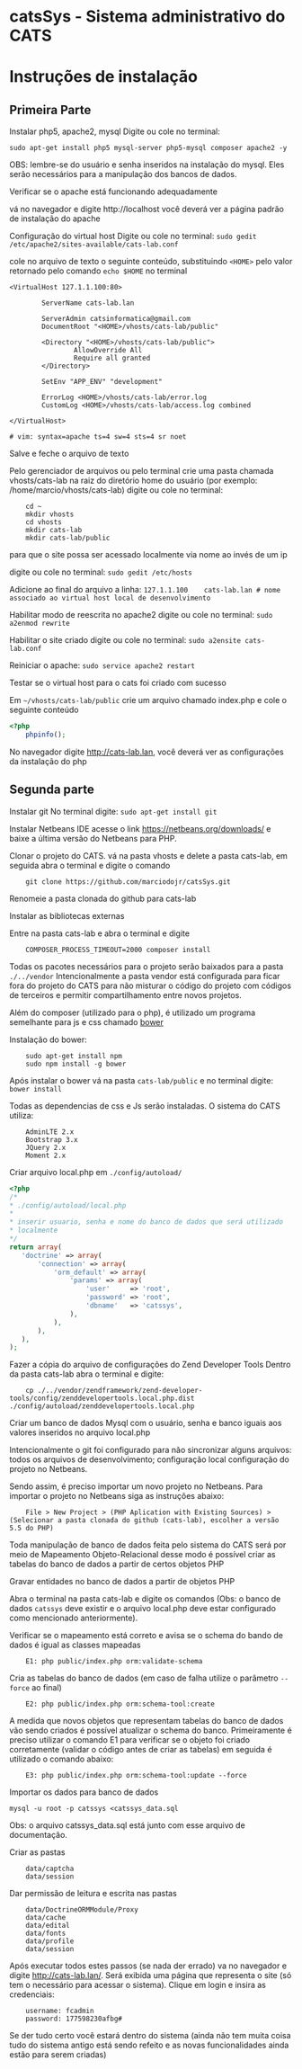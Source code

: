 # catsSys - Sistema administrativo do CATS

# Instruções de instalação

## Primeira Parte

Instalar php5, apache2, mysql
Digite ou cole no terminal: 

```
sudo apt-get install php5 mysql-server php5-mysql composer apache2 -y
```

OBS: lembre-se do usuário e senha inseridos na instalação do mysql. Eles serão necessários para a manipulação dos bancos de dados.

Verificar se o apache está funcionando adequadamente

vá no navegador e digite http://localhost você deverá ver a página padrão de instalação do apache

Configuração do virtual host
Digite ou cole no terminal: `sudo gedit /etc/apache2/sites-available/cats-lab.conf`

cole no arquivo de texto o seguinte conteúdo, substituindo `<HOME>` pelo valor retornado
pelo comando `echo $HOME` no terminal

```
<VirtualHost 127.1.1.100:80>

        ServerName cats-lab.lan

        ServerAdmin catsinformatica@gmail.com
        DocumentRoot "<HOME>/vhosts/cats-lab/public"

        <Directory "<HOME>/vhosts/cats-lab/public">
                AllowOverride All
                Require all granted
        </Directory>

        SetEnv "APP_ENV" "development"

        ErrorLog <HOME>/vhosts/cats-lab/error.log
        CustomLog <HOME>/vhosts/cats-lab/access.log combined

</VirtualHost>

# vim: syntax=apache ts=4 sw=4 sts=4 sr noet
```

Salve e feche o arquivo de texto

Pelo gerenciador de arquivos ou pelo terminal crie uma pasta chamada vhosts/cats-lab na raiz do diretório home do usuário (por exemplo: /home/marcio/vhosts/cats-lab)
digite ou cole no terminal:

```
    cd ~
    mkdir vhosts
    cd vhosts
    mkdir cats-lab
    mkdir cats-lab/public
```

para que o site possa ser acessado localmente via nome ao invés de um ip

digite ou cole no terminal: `sudo gedit /etc/hosts`

Adicione ao final do arquivo a linha:
    `127.1.1.100	cats-lab.lan # nome associado ao virtual host local de desenvolvimento`


Habilitar modo de reescrita no apache2
digite ou cole no terminal: `sudo a2enmod rewrite`

Habilitar o site criado
digite ou cole no terminal: `sudo a2ensite cats-lab.conf`

Reiniciar o apache: `sudo service apache2 restart`

Testar se o virtual host para o cats foi criado com sucesso

Em `~/vhosts/cats-lab/public` crie um arquivo chamado index.php
e cole o seguinte conteúdo

```php
<?php 
    phpinfo();
```

No navegador digite http://cats-lab.lan, você deverá ver as configurações da instalação do php
    
## Segunda parte


Instalar git
    No terminal digite: `sudo apt-get install git`

Instalar Netbeans IDE
    acesse o link https://netbeans.org/downloads/ e baixe a última versão do Netbeans para PHP.

Clonar o projeto do CATS. vá na pasta vhosts e delete a pasta cats-lab, em seguida abra o terminal e digite o comando

```
    git clone https://github.com/marciodojr/catsSys.git
```

Renomeie a pasta clonada do github para cats-lab

Instalar as bibliotecas externas

Entre na pasta cats-lab e abra o terminal e digite

```
    COMPOSER_PROCESS_TIMEOUT=2000 composer install
```

Todas os pacotes necessários para o projeto serão baixados para a pasta `./../vendor`
Intencionalmente a pasta vendor está configurada para ficar fora do projeto do CATS para não misturar o código do projeto com códigos de terceiros e permitir
compartilhamento entre novos projetos.

Além do composer (utilizado para o php), é utilizado um programa semelhante para js e css chamado [bower](http://bower.io/)

Instalação do bower:

```
    sudo apt-get install npm
    sudo npm install -g bower
```

Após instalar o bower vá na pasta `cats-lab/public` e no terminal digite: `bower install`

Todas as dependencias de css e Js serão instaladas. O sistema do CATS utiliza:

```
    AdminLTE 2.x
    Bootstrap 3.x
    JQuery 2.x
    Moment 2.x
```

Criar arquivo local.php em `./config/autoload/`

```php
<?php
/*
* ./config/autoload/local.php
*
* inserir usuario, senha e nome do banco de dados que será utilizado
* localmente
*/
return array(
   'doctrine' => array(
       'connection' => array(
           'orm_default' => array(
               'params' => array(
                   'user'     => 'root',
                   'password' => 'root',
                   'dbname'   => 'catssys',
               ),
           ),
       ),
   ),
);
```

Fazer a cópia do arquivo de configurações do Zend Developer Tools
Dentro da pasta cats-lab abra o terminal e digite:

```
    cp ./../vendor/zendframework/zend-developer-tools/config/zenddevelopertools.local.php.dist ./config/autoload/zenddevelopertools.local.php
```

Criar um banco de dados Mysql com o usuário, senha e banco iguais aos valores inseridos no arquivo local.php

 Intencionalmente o git foi configurado para não sincronizar alguns arquivos:
    todos os arquivos de desenvolvimento;
    configuração local
    configuração do projeto no Netbeans.

Sendo assim, é preciso importar um novo projeto no Netbeans. Para importar o projeto no Netbeans siga as instruções abaixo:

```
    File > New Project > (PHP Aplication with Existing Sources) > (Selecionar a pasta clonada do github (cats-lab), escolher a versão 5.5 do PHP)
```

Toda manipulação de banco de dados feita pelo sistema do CATS será por meio de Mapeamento Objeto-Relacional desse modo é possível criar as tabelas do banco de dados a partir de certos objetos PHP

Gravar entidades no banco de dados a partir de objetos PHP

Abra o terminal na pasta cats-lab e digite os comandos (Obs: o banco de dados `catssys` deve existir e o arquivo local.php deve estar configurado como mencionado anteriormente).

Verificar se o mapeamento está correto e avisa se o schema do bando de dados é igual as classes mapeadas

```
    E1: php public/index.php orm:validate-schema
```

Cria as tabelas do banco de dados (em caso de falha utilize o parâmetro `--force` ao final)

```
    E2: php public/index.php orm:schema-tool:create
```

A medida que novos objetos que representam tabelas do banco de dados vão sendo criados é possível atualizar o schema do banco. Primeiramente é preciso utilizar o comando E1 para verificar se o objeto foi criado corretamente (validar o código antes de criar as tabelas) em seguida é utilizado o comando abaixo:

```
    E3: php public/index.php orm:schema-tool:update --force
```

Importar os dados para banco de dados

    mysql -u root -p catssys <catssys_data.sql

Obs: o arquivo catssys_data.sql está junto com esse arquivo de documentação.

Criar as pastas

```
    data/captcha
    data/session
```

Dar permissão de leitura e escrita nas pastas

```
    data/DoctrineORMModule/Proxy
    data/cache
    data/edital
    data/fonts
    data/profile
    data/session
```    

Após executar todos estes passos (se nada der errado) va no navegador e digite http://cats-lab.lan/. Será exibida uma página que representa o site (só tem o necessário para acessar o sistema). Clique em login e insira as credenciais:

```
    username: fcadmin
    password: 177598230afbg#
```
Se der tudo certo você estará dentro do sistema (ainda não tem muita coisa tudo do sistema antigo está sendo refeito e as novas funcionalidades ainda estão para serem criadas)



        

